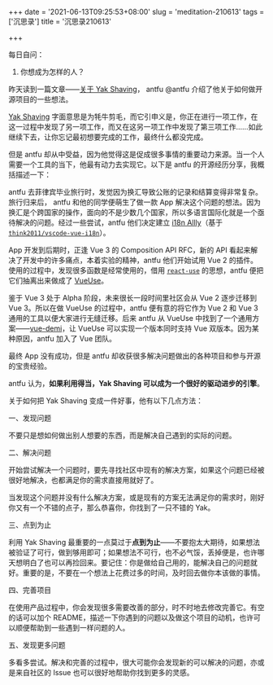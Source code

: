 +++
date = '2021-06-13T09:25:53+08:00'
slug = 'meditation-210613'
tags = ['沉思录']
title = '沉思录210613'

+++

每日自问：

1. 你想成为怎样的人？

昨天读到一篇文章——[关于 Yak Shaving](https://antfu.me/posts/about-yak-shaving-zh)， antfu  @antfu 介绍了他关于如何做开源项目的一些想法。

[Yak Shaving](https://americanexpress.io/yak-shaving/) 字面意思是为牦牛剪毛，而它引申义是，你正在进行一项工作，在这一过程中发现了另一项工作，而又在这另一项工作中发现了第三项工作……如此继续下去，让你忘记最初想要完成的工作，最终什么都没完成。

但是 antfu 却从中受益，因为他觉得这是促成很多事情的重要动力来源。当一个人需要一个工具的当下，他最有动力去实现它。以下是 antfu 的开源经历分享，我概括描述一下：

antfu 去菲律宾毕业旅行时，发觉因为换汇导致公账的记录和结算变得非常复杂。旅行归来后， antfu 和他的同学便萌生了做一款 App 解决这个问题的想法。因为换汇是个跨国家的操作，面向的不是少数几个国家，所以多语言国际化就是一个亟待解决的问题。经过一些尝试，antfu 他们决定建立 [i18n Allly](https://github.com/lokalise/i18n-ally)（基于 [`think2011/vscode-vue-i18n`](https://github.com/think2011/vscode-vue-i18n)）。

App 开发到后期时，正逢 Vue 3 的 Composition API RFC，新的 API 看起来解决了开发中的许多痛点，本着实验的精神，antfu 他们开始试用 Vue 2 的插件。使用的过程中，发现很多函数是经常使用的，借用 [`react-use`](https://github.com/streamich/react-use) 的思想，antfu 便把它们抽离出来做成了 [VueUse](https://github.com/vueuse/vueuse)。

鉴于 Vue 3 处于 Alpha 阶段，未来很长一段时间里社区会从 Vue 2 逐步迁移到 Vue 3。所以在做 VueUse 的过程中，antfu 便有意的将它作为 Vue 2 和 Vue 3 通用的工具以便大家进行无缝迁移。后来 antfu 从 VueUse 中找到了一个通用方案——[vue-demi](https://github.com/vueuse/vue-demi)，让 VueUse 可以实现一个版本同时支持 Vue 双版本。因为某种原因，antfu 加入了 Vue 团队。

最终 App 没有成功，但是 antfu 却收获很多解决问题做出的各种项目和参与开源的宝贵经验。

antfu 认为，**如果利用得当，Yak Shaving 可以成为一个很好的驱动进步的引擎**。

关于如何把 Yak Shaving 变成一件好事，他有以下几点方法：

一、发现问题

不要只是想如何做出别人想要的东西，而是解决自己遇到的实际的问题。

二、解决问题

开始尝试解决一个问题时，要先寻找社区中现有的解决方案，如果这个问题已经被很好地解决，也都满足你的需求直接用就好了。

当发现这个问题并没有什么解决方案，或是现有的方案无法满足你的需求时，刚好你又有一个不错的点子，那么恭喜你，你找到了一只不错的 Yak。

三、点到为止

利用 Yak Shaving 最重要的一点莫过于**点到为止**——不要抱太大期待，如果想法被验证了可行，做到够用即可；如果想法不可行，也不必气馁，丢掉便是，也许哪天想明白了也可以再捡回来。要记住：你是做给自己用的，能解决自己的问题就好。重要的是，不要在一个想法上花费过多的时间，及时回去做你本该做的事情。

四、完善项目

在使用产品过程中，你会发现很多需要改善的部分，时不时地去修改完善它。有空的话可以加个 README，描述一下你遇到的问题以及做这个项目的动机，也许可以顺便帮助到一些遇到一样问题的人。

五、发现更多问题

多看多尝试。解决和完善的过程中，很大可能你会发现新的可以解决的问题，亦或是来自社区的 Issue 也可以很好地帮助你找到更多的灵感。
